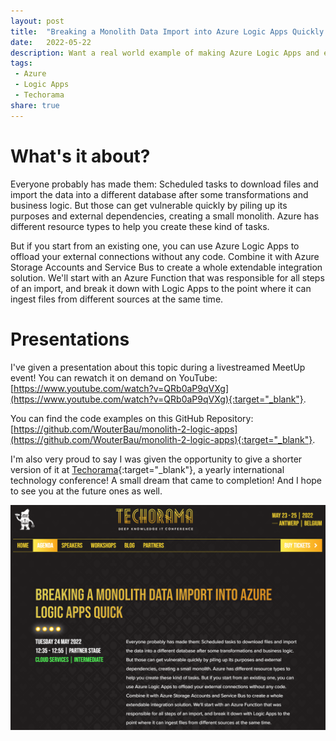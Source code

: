 ```yaml
---
layout: post
title:  "Breaking a Monolith Data Import into Azure Logic Apps Quickly - Meetup & Techorama Presentation"
date:   2022-05-22
description: Want a real world example of making Azure Logic Apps and existing applications work together to simply import data from files?
tags:
 - Azure
 - Logic Apps
 - Techorama
share: true
---
```


# What's it about?
Everyone probably has made them: Scheduled tasks to download files and import the data into a different database after some transformations and business logic. But those can get vulnerable quickly by piling up its purposes and external dependencies, creating a small monolith. Azure has different resource types to help you create these kind of tasks.

But if you start from an existing one, you can use Azure Logic Apps to offload your external connections without any code. Combine it with Azure Storage Accounts and Service Bus to create a whole extendable integration solution. We'll start with an Azure Function that was responsible for all steps of an import, and break it down with Logic Apps to the point where it can ingest files from different sources at the same time.

# Presentations
I've given a presentation about this topic during a livestreamed MeetUp event! You can rewatch it on demand on YouTube: [https://www.youtube.com/watch?v=QRb0aP9qVXg](https://www.youtube.com/watch?v=QRb0aP9qVXg){:target="_blank"}.

You can find the code examples on this GitHub Repository: [https://github.com/WouterBau/monolith-2-logic-apps](https://github.com/WouterBau/monolith-2-logic-apps){:target="_blank"}.

I'm also very proud to say I was given the opportunity to give a shorter version of it at [Techorama](https://techorama.be/){:target="_blank"}, a yearly international technology conference! A small dream that came to completion! And I hope to see you at the future ones as well.

![Techorama Calendar](/assets/images/techorama-calendar-2022.png "Techorama Calendar")